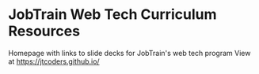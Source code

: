 # JobTrain Web Tech Curriculum Resources
Homepage with links to slide decks for JobTrain's web tech program
View at https://jtcoders.github.io/
